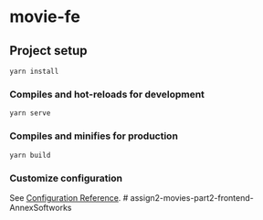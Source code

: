 # movie-fe

## Project setup
```
yarn install
```

### Compiles and hot-reloads for development
```
yarn serve
```

### Compiles and minifies for production
```
yarn build
```

### Customize configuration
See [Configuration Reference](https://cli.vuejs.org/config/).
#   a s s i g n 2 - m o v i e s - p a r t 2 - f r o n t e n d - A n n e x S o f t w o r k s  
 